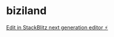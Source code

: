 # biziland

[Edit in StackBlitz next generation editor ⚡️](https://stackblitz.com/~/github.com/juniorbethel12/biziland)